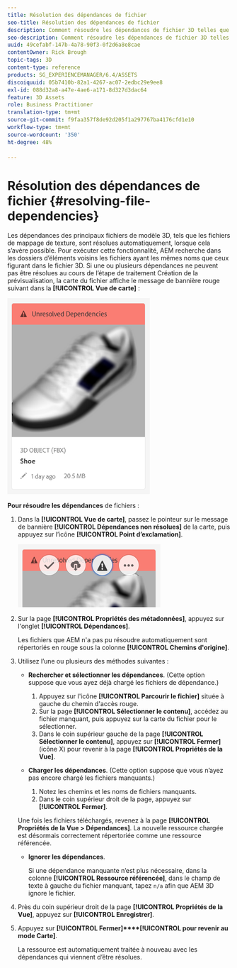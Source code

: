 ```yaml
---
title: Résolution des dépendances de fichier
seo-title: Résolution des dépendances de fichier
description: Comment résoudre les dépendances de fichier 3D telles que des fichiers de correspondance de texture lorsque la résolution automatique échoue.
seo-description: Comment résoudre les dépendances de fichier 3D telles que des fichiers de correspondance de texture lorsque la résolution automatique échoue.
uuid: 49cefabf-147b-4a78-90f3-0f2d6a8e8cae
contentOwner: Rick Brough
topic-tags: 3D
content-type: reference
products: SG_EXPERIENCEMANAGER/6.4/ASSETS
discoiquuid: 05b7410b-82a1-4267-ac07-2edbc29e9ee8
exl-id: 088d32a8-a47e-4ae6-a171-8d327d3dac64
feature: 3D Assets
role: Business Practitioner
translation-type: tm+mt
source-git-commit: f9faa357f8de92d205f1a297767ba4176cfd1e10
workflow-type: tm+mt
source-wordcount: '350'
ht-degree: 48%

---
```


# Résolution des dépendances de fichier {#resolving-file-dependencies}

Les dépendances des principaux fichiers de modèle 3D, tels que les fichiers de mappage de texture, sont résolues automatiquement, lorsque cela s’avère possible. Pour exécuter cette fonctionnalité, AEM recherche dans les dossiers d’éléments voisins les fichiers ayant les mêmes noms que ceux figurant dans le fichier 3D. Si une ou plusieurs dépendances ne peuvent pas être résolues au cours de l’étape de traitement Création de la prévisualisation, la carte du fichier affiche le message de bannière rouge suivant dans la **[!UICONTROL Vue de carte]** :

![chlimage_1-124](assets/chlimage_1-124.png)

**Pour résoudre les dépendances** de fichiers :

1. Dans la **[!UICONTROL Vue de carte]**, passez le pointeur sur le message de bannière **[!UICONTROL Dépendances non résolues]** de la carte, puis appuyez sur l’icône **[!UICONTROL Point d’exclamation]**.

   ![chlimage_1-125](assets/chlimage_1-125.png)

1. Sur la page **[!UICONTROL Propriétés des métadonnées]**, appuyez sur l&#39;onglet **[!UICONTROL Dépendances]**.

   Les fichiers que AEM n&#39;a pas pu résoudre automatiquement sont répertoriés en rouge sous la colonne **[!UICONTROL Chemins d&#39;origine]**.

1. Utilisez l’une ou plusieurs des méthodes suivantes :

   * **Rechercher et sélectionner les dépendances**. (Cette option suppose que vous ayez déjà chargé les fichiers de dépendance.)

      1. Appuyez sur l&#39;icône **[!UICONTROL Parcourir le fichier]** située à gauche du chemin d&#39;accès rouge.
      1. Sur la page **[!UICONTROL Sélectionner le contenu]**, accédez au fichier manquant, puis appuyez sur la carte du fichier pour le sélectionner.
      1. Dans le coin supérieur gauche de la page **[!UICONTROL Sélectionner le contenu]**, appuyez sur **[!UICONTROL Fermer]** (icône X) pour revenir à la page **[!UICONTROL Propriétés de la Vue]**.
   * **Charger les dépendances**. (Cette option suppose que vous n’ayez pas encore chargé les fichiers manquants.)

      1. Notez les chemins et les noms de fichiers manquants.
      1. Dans le coin supérieur droit de la page, appuyez sur **[!UICONTROL Fermer]**.

   Une fois les fichiers téléchargés, revenez à la page **[!UICONTROL Propriétés de la Vue > Dépendances]**. La nouvelle ressource chargée est désormais correctement répertoriée comme une ressource référencée.

   * **Ignorer les dépendances**.

      Si une dépendance manquante n’est plus nécessaire, dans la colonne **[!UICONTROL Ressource référencée]**, dans le champ de texte à gauche du fichier manquant, tapez `n/a` afin que AEM 3D ignore le fichier.



1. Près du coin supérieur droit de la page **[!UICONTROL Propriétés de la Vue]**, appuyez sur **[!UICONTROL Enregistrer]**.
1. Appuyez sur **[!UICONTROL Fermer]****[!UICONTROL pour revenir au mode Carte]**.

   La ressource est automatiquement traitée à nouveau avec les dépendances qui viennent d’être résolues.
